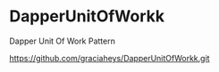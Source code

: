# DapperUnitOfWorkk

Dapper Unit Of Work Pattern

<https://github.com/graciaheys/DapperUnitOfWorkk.git>
